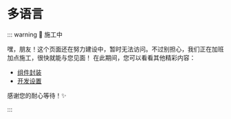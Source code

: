 # 多语言

::: warning 🚧 施工中

嘿，朋友！这个页面还在努力建设中，暂时无法访问。不过别担心，我们正在加班加点施工，很快就能与您见面！
在此期间，您可以看看其他精彩内容：

- [组件封装](/components/form-pro)
- [开发设置](/dev/editor)

感谢您的耐心等待！✨

:::
